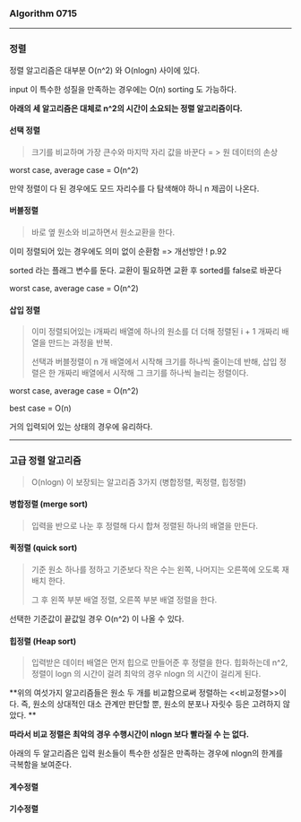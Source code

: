 ### Algorithm 0715

<hr>

### 정렬



정렬 알고리즘은 대부분 O(n^2) 와 O(nlogn) 사이에 있다. 

input 이 특수한 성질을 만족하는 경우에는 O(n) sorting 도 가능하다. 



**아래의 세 알고리즘은 대체로 n^2의 시간이 소요되는 정렬 알고리즘이다.**

#### 선택 정렬 

> 크기를 비교하며 가장 큰수와 마지막 자리 값을 바꾼다 = > 원 데이터의 손상 

 worst case, average case = O(n^2)

만약 정렬이 다 된 경우에도 모드 자리수를 다 탐색해야 하니 n 제곱이 나온다. 



#### 버블정렬

> 바로 옆 원소와 비교하면서 원소교환을 한다. 

이미 정렬되어 있는 경우에도 의미 없이 순환함   => 개선방안 !  p.92

sorted 라는 플래그 변수를 둔다.  교환이 필요하면 교환 후 sorted를 false로 바꾼다 

 worst case, average case = O(n^2)



#### 삽입 정렬

> 이미 정렬되어있는 i개짜리 배열에 하나의 원소를 더 더해 정렬된 i + 1 개짜리 배열을 만드는 과정을 반복. 
>
> 선택과 버블정렬이 n 개 배열에서 시작해 크기를 하나씩 줄이는데 반해, 삽입 정렬은 한 개짜리 배열에서 시작해 그 크기를 하나씩 늘리는 정렬이다. 

 worst case, average case = O(n^2)

best case = O(n)

거의 입력되어 있는 상태의 경우에 유리하다. 



<hr>



### 고급 정렬 알고리즘

> O(nlogn) 이 보장되는 알고리즘 3가지 (병합정렬, 퀵정렬, 힙정렬)



#### 병합정렬 (merge sort)

> 입력을 반으로 나눈 후 정렬해 다시 합쳐 정렬된 하나의 배열을 만든다. 



#### 퀵정렬 (quick sort)

> 기준 원소 하나를 정하고 기준보다 작은 수는 왼쪽, 나머지는 오른쪽에 오도록 재배치 한다. 
>
> 그 후 왼쪽 부분 배열 정렬, 오른쪽 부분 배열 정렬을 한다. 

선택한 기준값이 끝값일 경우  O(n^2) 이 나올 수 있다.



#### 힙정렬 (Heap sort)

>  입력받은 데이터 배열은 먼저 힙으로 만들어준 후 정렬을 한다. 힙화하는데 n^2, 정렬이 logn 의 시간이 걸려 최악의 경우 nlogn 의 시간이 걸리게 된다.



**위의 여섯가지 알고리즘들은 원소 두 개를 비교함으로써 정렬하는 <<비교정렬>>이다. 즉, 원소의 상대적인 대소 관계만 판단할 뿐, 원소의 분포나 자릿수 등은 고려하지 않았다. **

**따라서 비교 정렬은 최악의 경우 수행시간이 nlogn 보다 빨라질 수 는 없다.**

아래의 두 알고리즘은 입력 원소들이 특수한 성질은 만족하는 경우에 nlogn의 한계를 극복함을 보여준다.



#### 계수정렬



#### 기수정렬







